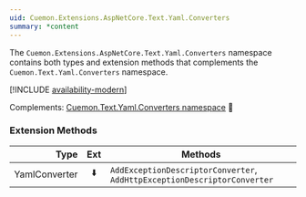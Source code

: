```yaml
---
uid: Cuemon.Extensions.AspNetCore.Text.Yaml.Converters
summary: *content
---
```

The `Cuemon.Extensions.AspNetCore.Text.Yaml.Converters` namespace contains both types and extension methods that complements the `Cuemon.Text.Yaml.Converters` namespace.

[!INCLUDE [availability-modern](../../includes/availability-modern.md)]

Complements: [Cuemon.Text.Yaml.Converters namespace](/api/dotnet/Cuemon.Text.Yaml.Converters.html) 📘

### Extension Methods

|Type|Ext|Methods|
|--:|:-:|---|
|YamlConverter|⬇️|`AddExceptionDescriptorConverter`, `AddHttpExceptionDescriptorConverter`|

